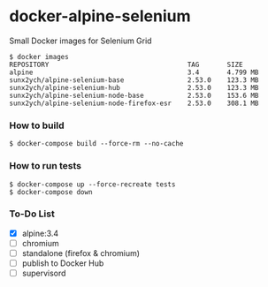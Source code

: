 # docker-alpine-selenium

Small Docker images for Selenium Grid

```
$ docker images
REPOSITORY                                   TAG       SIZE
alpine                                       3.4       4.799 MB
sunx2ych/alpine-selenium-base                2.53.0    123.3 MB
sunx2ych/alpine-selenium-hub                 2.53.0    123.3 MB
sunx2ych/alpine-selenium-node-base           2.53.0    153.6 MB
sunx2ych/alpine-selenium-node-firefox-esr    2.53.0    308.1 MB
```

### How to build

```
$ docker-compose build --force-rm --no-cache
```

### How to run tests

```
$ docker-compose up --force-recreate tests
$ docker-compose down
```

### To-Do List

- [x] alpine:3.4
- [ ] chromium
- [ ] standalone (firefox & chromium)
- [ ] publish to Docker Hub
- [ ] supervisord
